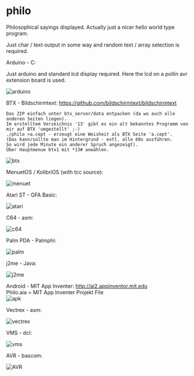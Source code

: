 # philo

Philosophical sayings displayed. Actually just a nicer hello world type program.

Just char / text output in some way and random text / array selection is required.

Arduino - C:

Just arduino and standard lcd display required. Here the lcd on a pollin avr extension board is used.

![arduino](https://github.com/petersieg/philo/blob/master/philo_arduino_lcd.jpg)

BTX - Bildschirmtext: https://github.com/bildschirmtext/bildschirmtext
```
Das ZIP einfach unter btx_server/data entpacken (da wo auch alle anderen Seiten liegen).
Im erstelltem Verzeichnis '13' gibt es ein alt bekanntes Programm von mir auf BTX 'umgestellt' ;-)
./philo >a.cept - erzeugt eine Weisheit als BTX Seite 'a.cept'.
(Das kann/sollte man im Hintergrund - evtl. alle 60s ausführen.
So wird jede Minute ein anderer Spruch angezeigt).
Über Hauptmenue btx1 mit *13# anwählen.
```

![btx](https://github.com/petersieg/philo/blob/master/btx-philo.png)

MenuetOS / KolibriOS (with tcc source):

![menuet](https://github.com/petersieg/philo/blob/master/menuetos.png)

Atari ST - GFA Basic:

![atari](https://github.com/petersieg/philo/blob/master/philo_atari_st.jpg)

C64 - asm:

![c64](https://github.com/petersieg/philo/blob/master/philo_c64.jpg)

Palm PDA - Palmphi:

![palm](https://github.com/petersieg/philo/blob/master/philo_palm.jpg)

j2me - Java:

![j2me](https://github.com/petersieg/philo/blob/master/philo_j2me.jpg)

Android - MIT App Inventer: http://ai2.appinventor.mit.edu
<br>
Philo.aia = MIT App Inventer Projekt File
<br>
![apk](https://github.com/petersieg/philo/blob/master/Philo_apk.jpg)

Vectrex - asm:

![vectrex](https://github.com/petersieg/philo/blob/master/philo_vectrex.jpg)

VMS - dcl:

![vms](https://github.com/petersieg/philo/blob/master/philo_vms.jpg)

AVR - bascom:

![AVR](https://github.com/petersieg/philo/blob/master/Philo_AVR.jpg)

